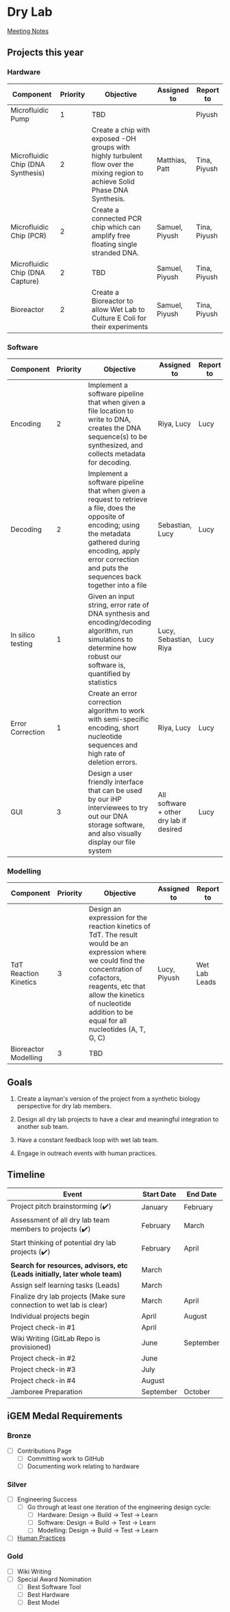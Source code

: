 # Dry Lab

[Meeting Notes](https://drive.google.com/drive/folders/1QzOAnP1XhyycN8l5DmcQIVxX-E-CWuap?usp=sharing)

## Projects this year

### Hardware

| Component                         | Priority | Objective                                                                                                                     | Assigned to    | Report to    |
| --------------------------------- | -------- | ----------------------------------------------------------------------------------------------------------------------------- | -------------- | ------------ |
| Microfluidic Pump                 | 1        | TBD                                                                                                                           |                | Piyush       |
| Microfluidic Chip (DNA Synthesis) | 2        | Create a chip with exposed -OH groups with highly turbulent flow over the mixing region to achieve Solid Phase DNA Synthesis. | Matthias, Patt | Tina, Piyush |
| Microfluidic Chip (PCR)           | 2        | Create a connected PCR chip which can amplify free floating single stranded DNA.                                              | Samuel, Piyush | Tina, Piyush |
| Microfluidic Chip (DNA Capture)   | 2        | TBD                                                                                                                           | Samuel, Piyush | Tina, Piyush |
| Bioreactor                        | 2        | Create a Bioreactor to allow Wet Lab to Culture E Coli for their experiments                                                  | Samuel, Piyush | Tina, Piyush |

### Software

| Component         | Priority | Objective                                                                                                                                                                                                                       | Assigned to                             | Report to |
| ----------------- | -------- | ------------------------------------------------------------------------------------------------------------------------------------------------------------------------------------------------------------------------------- | --------------------------------------- | --------- |
| Encoding          | 2        | Implement a software pipeline that when given a file location to write to DNA, creates the DNA sequence(s) to be synthesized, and collects metadata for decoding.                                                               | Riya, Lucy                              | Lucy      |
| Decoding          | 2        | Implement a software pipeline that when given a request to retrieve a file, does the opposite of encoding; using the metadata gathered during encoding, apply error correction and puts the sequences back together into a file | Sebastian, Lucy                         | Lucy      |
| In silico testing | 1        | Given an input string, error rate of DNA synthesis and encoding/decoding algorithm, run simulations to determine how robust our software is, quantified by statistics                                                           | Lucy, Sebastian, Riya                   | Lucy      |
| Error Correction  | 1        | Create an error correction algorithm to work with semi-specific encoding, short nucleotide sequences and high rate of deletion errors.                                                                                          | Riya, Lucy                              | Lucy      |
| GUI               | 3        | Design a user friendly interface that can be used by our iHP interviewees to try out our DNA storage software, and also visually display our file system                                                                        | All software + other dry lab if desired | Lucy      |

### Modelling

| Component             | Priority | Objective                                                                                                                                                                                                                                              | Assigned to  | Report to     |
| --------------------- | -------- | ------------------------------------------------------------------------------------------------------------------------------------------------------------------------------------------------------------------------------------------------------ | ------------ | ------------- |
| TdT Reaction Kinetics | 3        | Design an expression for the reaction kinetics of TdT. The result would be an expression where we could find the concentration of cofactors, reagents, etc that allow the kinetics of nucleotide addition to be equal for all nucleotides (A, T, G, C) | Lucy, Piyush | Wet Lab Leads |
| Bioreactor Modelling  | 3        | TBD                                                                                                                                                                                                                                                    |              |               |

## Goals

1. Create a layman's version of the project from a synthetic biology perspective for dry lab members.

2. Design all dry lab projects to have a clear and meaningful integration to another sub team.

3. Have a constant feedback loop with wet lab team.

4. Engage in outreach events with human practices.

## Timeline

| Event                                                                       | Start Date | End Date  |
| --------------------------------------------------------------------------- | ---------- | --------- |
| Project pitch brainstorming (✔️)                                            | January    | February  |
| Assessment of all dry lab team members to projects (✔️)                     | February   | March     |
| Start thinking of potential dry lab projects (✔️)                           | February   | April     |
| **Search for resources, advisors, etc (Leads initially, later whole team)** | March      |           |
| Assign self learning tasks (Leads)                                          | March      |           |
| Finalize dry lab projects (Make sure connection to wet lab is clear)        | March      | April     |
| Individual projects begin                                                   | April      | August    |
| Project check-in #1                                                         | April      |           |
| Wiki Writing (GitLab Repo is provisioned)                                   | June       | September |
| Project check-in #2                                                         | June       |           |
| Project check-in #3                                                         | July       |           |
| Project check-in #4                                                         | August     |           |
| Jamboree Preparation                                                        | September  | October   |

## iGEM Medal Requirements

### Bronze

- [ ] Contributions Page
  - [ ] Committing work to GitHub
  - [ ] Documenting work relating to hardware

### Silver

- [ ] Engineering Success
  - [ ] Go through at least one iteration of the engineering design cycle:
    - [ ] Hardware: Design → Build → Test → Learn
    - [ ] Software: Design → Build → Test → Learn
    - [ ] Modelling: Design → Build → Test → Learn
- [ ] [Human Practices](../human-practices/index.md)

### Gold

- [ ] Wiki Writing
- [ ] Special Award Nomination
  - [ ] Best Software Tool
  - [ ] Best Hardware
  - [ ] Best Model
